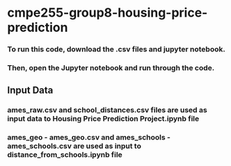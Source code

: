 # cmpe255-group8-housing-price-prediction

### To run this code, download the .csv files and jupyter notebook. 
### Then, open the Jupyter notebook and run through the code. 

## Input Data ##

### ames_raw.csv and school_distances.csv files are used as input data to Housing Price Prediction Project.ipynb file ###
### ames_geo - ames_geo.csv and ames_schools - ames_schools.csv are used as input to distance_from_schools.ipynb file ###
